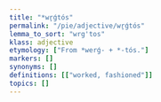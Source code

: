 ```yaml
---
title: "*wr̥ǵtós"
permalink: "/pie/adjective/wr̥ǵtós"
lemma_to_sort: "wrg'tos"
klass: adjective
etymology: ["From *werǵ- +‎ *-tós."]
markers: []
synonyms: []
definitions: [["worked, fashioned"]]
topics: []
---
```

